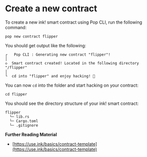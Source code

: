 # Create a new contract

To create a new ink! smart contract using Pop CLI, run the following command:

```
pop new contract flipper
```

You should get output like the following:

```
┌   Pop CLI : Generating new contract "flipper"!
│
◇  Smart contract created! Located in the following directory "/flipper"
│
└  cd into "flipper" and enjoy hacking! 🚀
```

You can now `cd` into the folder and start hacking on your contract:

```
cd flipper
```

You should see the directory structure of your ink! smart contract:

```
flipper
  └─ lib.rs
  └─ Cargo.toml
  └─ .gitignore
```

**Further Reading Material**

* [https://use.ink/basics/contract-template](https://use.ink/basics/contract-template)
